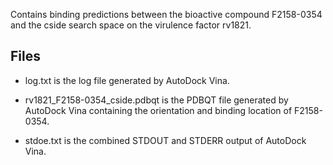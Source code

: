 Contains binding predictions between the bioactive compound F2158-0354 and the cside search space on the virulence factor rv1821.

## Files

- log.txt is the log file generated by AutoDock Vina.

- rv1821_F2158-0354_cside.pdbqt is the PDBQT file generated by AutoDock Vina containing the orientation and binding location of F2158-0354.

- stdoe.txt is the combined STDOUT and STDERR output of AutoDock Vina.

